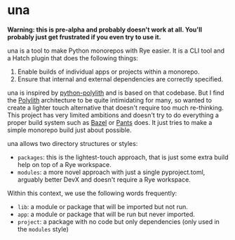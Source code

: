 # una

**Warning: this is pre-alpha and probably doesn't work at all. You'll probably just get frustrated if you even try to use it.**

una is a tool to make Python monorepos with Rye easier. It is a CLI tool and a Hatch plugin that does the following things:

1. Enable builds of individual apps or projects within a monorepo.
2. Ensure that internal and external dependencies are correctly specified.

una is inspired by [python-polylith](https://github.com/DavidVujic/python-polylith) and is based on that codebase.
But I find the [Polylith](https://polylith.gitbook.io/polylith) architecture to be quite intimidating for many, so wanted to create a lighter touch alternative that doesn't require too much re-thinking. This project has very limited ambitions and doesn't try to do everything a proper build system such as [Bazel](https://bazel.build/) or [Pants](https://www.pantsbuild.org/) does.
It just tries to make a simple monorepo build just about possible.

una allows two directory structures or styles:

- `packages`: this is the lightest-touch approach, that is just some extra build help on top of a Rye workspace.
- `modules`: a more novel approach with just a single pyproject.toml, arguably better DevX and doesn't require a Rye workspace.

Within this context, we use the following words frequently:

- `lib`: a module or package that will be imported but not run.
- `app`: a module or package that will be run but never imported.
- `project`: a package with no code but only dependencies (only used in the `modules` style)
